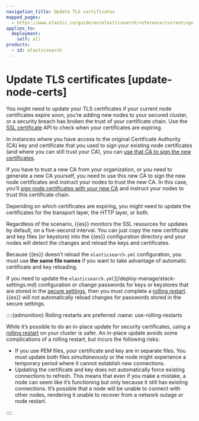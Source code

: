 ```yaml
---
navigation_title: Update TLS certificates
mapped_pages:
  - https://www.elastic.co/guide/en/elasticsearch/reference/current/update-node-certs.html
applies_to:
  deployment:
    self: all
products:
  - id: elasticsearch
---
```


# Update TLS certificates [update-node-certs]

You might need to update your TLS certificates if your current node certificates expire soon, you’re adding new nodes to your secured cluster, or a security breach has broken the trust of your certificate chain. Use the [SSL certificate](https://www.elastic.co/docs/api/doc/elasticsearch/operation/operation-ssl-certificates) API to check when your certificates are expiring.

In instances where you have access to the original Certificate Authority (CA) key and certificate that you used to sign your existing node certificates (and where you can still trust your CA), you can [use that CA to sign the new certificates](same-ca.md).

If you have to trust a new CA from your organization, or you need to generate a new CA yourself, you need to use this new CA to sign the new node certificates and instruct your nodes to trust the new CA. In this case, you’ll [sign node certificates with your new CA](different-ca.md) and instruct your nodes to trust this certificate chain.

Depending on which certificates are expiring, you might need to update the certificates for the transport layer, the HTTP layer, or both.

Regardless of the scenario, {{es}} monitors the SSL resources for updates by default, on a five-second interval. You can just copy the new certificate and key files (or keystore) into the {{es}} configuration directory and your nodes will detect the changes and reload the keys and certificates.

Because {{es}} doesn’t reload the `elasticsearch.yml` configuration, you must use **the same file names** if you want to take advantage of automatic certificate and key reloading.

If you need to update the `elasticsearch.yml`](/deploy-manage/stack-settings.md) configuration or change passwords for keys or keystores that are stored in the [secure settings](secure-settings.md), then you must complete a [rolling restart](#use-rolling-restarts). {{es}} will not automatically reload changes for passwords stored in the secure settings.

::::{admonition} Rolling restarts are preferred
:name: use-rolling-restarts

While it’s possible to do an in-place update for security certificates, using a [rolling restart](../maintenance/start-stop-services/full-cluster-restart-rolling-restart-procedures.md#restart-cluster-rolling) on your cluster is safer. An in-place update avoids some complications of a rolling restart, but incurs the following risks:

* If you use PEM files, your certificate and key are in separate files. You must update both files *simultaneously* or the node might experience a temporary period where it cannot establish new connections.
* Updating the certificate and key does not automatically force existing connections to refresh. This means that even if you make a mistake, a node can seem like it’s functioning but only because it still has existing connections. It’s possible that a node will be unable to connect with other nodes, rendering it unable to recover from a network outage or node restart.

::::




